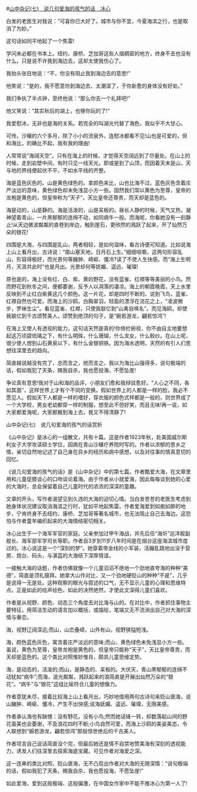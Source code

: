 #[山中杂记(七)　说几句爱海的孩气的话　冰心](https://www.vrrw.net/wx/9027.html)

白发的老医生对我说：“可喜你已大好了。城市与你不宜，今夏海滨之行，也是取消了为妙。”

这句话如同平地起了一个焦雷!

学问未必都在书本上。纽约、康桥、芝加哥这些人烟稠密的地方，终身不去也没有什么。只是说不许我到海边去，这却太使我伤心了。

我抬头张目地说：“不，你没有阻止我到海边去的意思!”



他笑说：“是的，我不愿意你到海边去，太潮湿了，于你新愈的身体没有好处。”

我们争执了半点钟，至终他说：“那么你去一个礼拜吧!”

他又笑说：“其实秋后的湖上，也够你玩的了!”

我爱慰冰，无非也是海的关系。若完全的叫湖光代替了海色，我似乎不大甘心。

可怜，沙穰的六个多月，除了小小的流泉外，连慰冰都看不见!山也是可爱的，但和海比，的确比不起，我有我的理由!

人常常说“海阔天空”。只有在海上的时候，才觉得天空阔远到了尽量处。在山上的时候，走到岩壁中间，有时只见一线天光。即或是到了山顶，而因着天末是山，天与地的界线便起伏不平，不如水平线的齐整。

海是蓝色灰色的。山是黄色绿色的。拿颜色来比，山也比海不过。蓝色灰色含着庄严淡远的意味，黄色绿色却未免浅显小方一些。固然我们常以黄色为至尊，皇帝的龙袍是黄色的，但皇帝称为“天子”，天比皇帝还尊贵，而天却是蓝色的。

海是动的，山是静的。海是活泼的，山是呆板的。昼长人静的时候，天气又热，凝神望着青山，一片黑郁郁的连绵不动，如同病牛一般。而海呢，你看她没有一刻静止!从天边微波粼粼的直卷到岸边，触到崖石，更欣然的溅跃了起来，开了灿然万朵的银花!

四围是大海，与四围是乱山，两者相较，是如何滋味，看古诗便可知道。比如说海上山上看月出，古诗说：“南山塞天地，日月石上生。”细细咀嚼，这两句形容乱山，形容得极好，而光景何等臃肿、崎岖、僵冷?读了不使人生快感。而“海上生明月，天涯共此时”也是月出。光景却何等妩媚、遥远、璀璨!

原也是的，海上没有红、白、紫、黄的野花，没有蓝雀、红襟等等美丽的小鸟。然而野花到秋冬之间，便都萎谢，反予人以凋落的凄凉。海上的朝霞晚霞，天上水里反映到不止红白紫黄这几个颜色。这一片花，却是四时不断的。说到飞鸟，蓝雀、红襟自然也可爱。而海上的沙鸥，白胸翠羽，轻盈的漂浮在流花之上，“凌波微步，罗袜生尘”。看见蓝雀、红襟，只使我联忆到“山禽自唤名”。而见海鸥，却使我联忆到千古颂赞美人，颂赞到绝顶的句子，是“婉若游龙，翩若惊鸿”!

在海上又使人有透视的能力，这句话天然是真的!你倚栏俯视，你不由自主地要想起这万顷碧琉璃之下，有什么明珠，什么珊瑚，什么龙女，什么鲛纱。在山上呢，很少使人想到山石黄泉以下，有什么金银铜铁。因为海水透明，天然的有引人们思想往深里去的趋向。

简直越说越没有完了，总而言之，统而言之，我以为海比山强得多，说句极端的话，假如我犯了天条，赐我自杀，我也愿投海，不愿坠崖!

争论真有意思!我对于山和海的品评，小朋友们愈和我辩驳愈好。“人心之不同，各如其面”，这样世界上才有个不同的变换。假如世界上的人都是一样的脸，我必不愿见人。假如天下人都是一样的嗜好，穿衣服的颜色式样都是一般的，则世界成了一个大学校，男女老幼都穿一样的制服，想至此不但好笑，而且无味!再一说，如大家都爱海呢，大家都搬到海上去，我又不得清静了!

山中杂记(七)　说几句爱海的孩气的话赏析

《山中杂记》是冰心的一组散文，共有十篇。这是作者1923年秋，赴美国威尔斯利女子大学攻读硕士学位，因病在青山沙穰疗养院时写的。作者以浓郁的思乡之情，亲切自然地记述了自己身在异乡的经历和病中感想，以及对往事的情真意切的回忆。

《说几句爱海的孩气的话》是《山中杂记》中的第七篇。作者酷爱大海，在文章里用和儿童促膝谈心的口吻谈论着海。由于作者从小就爱海，因此每每谈到她的心爱的大海时，总会保留着自己儿童时代的浓浓的深深的童趣。

文章的开头，写作者渴望见到久违的大海的迫切心情。当白发苍苍的老医生考虑到她身体状况建议取消海滨之行时，犹如平地起焦雷。作者爱海爱到如痴如醉的地步，宁肯终身不去纽约、康桥、芝加哥等著名城市，也无法阻止自己去海边。这恐怕与作者童年编织起来的大海情结密切相关。

冰心出生于一个海军军官的家庭。父亲参加过甲午海战，并先后任“海圻”巡洋舰副舰长、海军部军学司长等职。作者自3岁到11岁八年时间是在烟台这座海滨城市度过的。冰心说这是一个“深刻的梦”。她穿着带金线的小军装，活蹦乱跳地出没于营房、炮台、码头，与湛蓝的大海结下深厚情谊。

一接触大海的话题，作者仿佛就像一个儿童滔滔不绝地一个劲地直夸海的种种“美德”，简直是顶礼膜拜。她拿大山作对比，又一个劲地硬贬山的种种“不是”，几乎是说得一无是处。这种观察的眼光与叙述的口气，无不显示儿童的心理和思维特点。正是如此的绘声绘色、如此的决然绝然，才使此文深得儿童们喜欢。

作者是从视野、颜色、动态三个角度去对比海与山的。在对比中，作者抓住事物主要特征，用简洁生动的语言加以概括，或描绘，笔端又无不流淌出自己对大海的深情与眷恋。

海，视野辽阔深远;而山，山峦叠嶂，山外有山，视野狭隘短浅。

海，颜色蓝色灰色，寓含着庄严淡远的意味;而山，黄色绿色未免浅显小方一些。虽说，黄色为至尊，皇帝龙袍是黄色的，但皇帝只能称“天子”，天比皇帝尊贵，而天却是蓝色的。这个类比对照惟妙惟肖，颇具儿童思维定势。

海，是动态的，活泼的;而山，是静态的、呆板的。大伏天，青山黑郁郁的连绵不动犹如“病牛”;而海，波光粼粼，溅跃起来的浪简直是开展出灿然万朵的“银花”。“病牛”与“银花”这组比喻符合儿童的想像力。

作者意犹未尽，接着比较海上山上看月出，巧妙地借用两句古诗句来贬山褒海，说山臃肿、崎岖、僵冷，产生不出快感;说海妩媚、遥远、璀璨，无限美感。

作者承认海也有缺憾：没有野花，没有小鸟;然而她话锋一转，却数落起山间的野花虽美也会萎谢，不及浪花四时不断;小鸟自然可爱，而海上沙鸥的美姿美态，令人联想到“婉若游龙，翩若惊鸿”那般惊世绝后的千古美人。

作者坦言自己说话简直没个完，但最后她还是情不自禁地赞美海有深刻的透视能力，诱发人们往深里去探索海底宝藏。可见作者对海爱之深。

这一连串的类比对照，贬山褒海，无不凸现出作者对大海的无限深情：“说句极端的话，假如我犯了天条，赐我自杀，我也愿投海，不愿坠崖!”

如此爱海，爱到这般极端、这般偏激，在中国女作家中不能不推冰心为第一人了!


